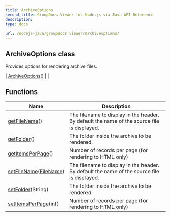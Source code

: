 ```yaml
---
title: ArchiveOptions
second_title: GroupDocs.Viewer for Node.js via Java API Reference
description: 
type: docs

url: /nodejs-java/groupdocs.viewer/archiveoptions/
---
```


## ArchiveOptions class

 Provides options for rendering archive files.
 
| [ArchiveOptions](archiveoptions)() |  |

## Functions

| Name | Description |
| --- | --- |
| [getFileName](getfilename)() | The filename to display in the header. By default the name of the source file is displayed. |
| [getFolder](getfolder)() | The folder inside the archive to be rendered. |
| [getItemsPerPage](getitemsperpage)() | Number of records per page (for rendering to HTML only) |
| [setFileName](setfilename)([FileName](../filename)) | The filename to display in the header. By default the name of the source file is displayed. |
| [setFolder](setfolder)(String) | The folder inside the archive to be rendered. |
| [setItemsPerPage](setitemsperpage)(int) | Number of records per page (for rendering to HTML only) |
